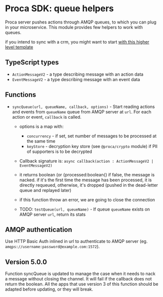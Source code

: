 # Proca SDK: queue helpers

Proca server pushes actions through AMQP queues, to which you can plug in your microservice.
This module provides few helpers to work with queues.

if you intend to sync with a crm, you might want to start [with this higher level template](https://github.com/fixthestatusquo/proca-sync/)

## TypeScript types

- `ActionMessageV2` - a type describing message with an action data
- `EventMessageV2` - a type describing message with an event data

## Functions

- `syncQueue(url, queueName, callback, options)` - Start reading actions and events from `queueName` queue from AMQP server at `url`. For each action or event, `callback` is called.

  - options is a map with:

    - `concurrency` - if set, set number of messages to be processed at the same time
    - `keyStore` - decryption key store (see `@proca/crypto` module) if PII of supporters is to be decrypted

  - Callback signature is: `async callback(action : ActionMessageV2 | EventMessageV2)`
  
  - it returns boolean (or {processed:boolean{) if false, the message is nacked. if it's the first time the message has been processed, it is directly requeued, otherwise, it's dropped (pushed in the dead-letter queue and replayed later)

  - if this function throw an error, we are going to close the connection

  - TODO: `testQueue(url, queueName)` - If queue `queueName` exists on AMQP server `url`, return its stats

## AMQP authentication

Use HTTP Basic Auth inlined in url to authenticate to AMQP server (eg. `amqps://username:password@example.com:1572`).

## Version 5.0.0

Function syncQueue is updated to manage the case when it needs to nack a message without closing the channel. It will fail if the callback does not return the boolean. All the apps that use version 3 of this function should be adapted before updating, or they will break.
